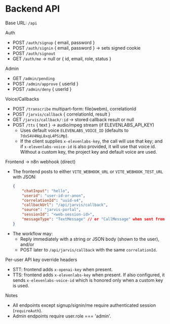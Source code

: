 # Backend API

Base URL: `/api`

Auth
- POST `/auth/signup` { email, password }
- POST `/auth/signin` { email, password } -> sets signed cookie
- POST `/auth/signout`
- GET `/auth/me` -> null or { id, email, role, status }

Admin
- GET `/admin/pending`
- POST `/admin/approve` { userId }
- POST `/admin/deny` { userId }

Voice/Callbacks
- POST `/transcribe` multipart-form: file(webm), correlationId
- POST `/jarvis/callback` { correlationId, result }
- GET `/jarvis/callback/:id` -> stored callback result or null
- POST `/tts` { text } -> audio/mpeg stream (if ELEVENLABS_API_KEY)
	- Uses default voice `ELEVENLABS_VOICE_ID` (defaults to `7dxS4V4NqL8xqL4PSiMp`).
	- If the client supplies `x-elevenlabs-key`, the call will use that key; and if `x-elevenlabs-voice-id` is also provided, it will use that voice id. Without a custom key, the project key and default voice are used.

Frontend → n8n webhook (direct)
- The frontend posts to either `VITE_WEBHOOK_URL` or `VITE_WEBHOOK_TEST_URL` with JSON:
	```json
	{
		"chatInput": "hello",
		"userid": "user-id-or-anon",
		"correlationId": "uuid-v4",
		"callbackUrl": "/api/jarvis/callback",
		"source": "jarvis-portal",
		"sessionId": "<web-session-id>",
		"messageType": "TextMessage" // or "CallMessage" when sent from voice/call flow
	}
	```
- The workflow may:
	- Reply immediately with a string or JSON body (shown to the user), and/or
	- POST later to `/api/jarvis/callback` with the same `correlationId`.

Per-user API key override headers
- STT: frontend adds `x-openai-key` when present.
- TTS: frontend adds `x-elevenlabs-key` when present. If also configured, it sends `x-elevenlabs-voice-id` which is honored only when a custom key is used.

Notes
- All endpoints except signup/signin/me require authenticated session (`requireAuth`).
- Admin endpoints require user.role === 'admin'.
